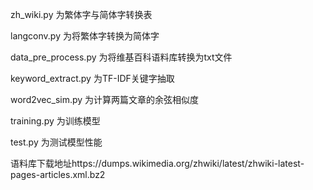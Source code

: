 zh_wiki.py    为繁体字与简体字转换表

langconv.py   为将繁体字转换为简体字

data_pre_process.py 为将维基百科语料库转换为txt文件

keyword_extract.py  为TF-IDF关键字抽取

word2vec_sim.py  为计算两篇文章的余弦相似度

training.py  为训练模型

test.py  为测试模型性能

语料库下载地址https://dumps.wikimedia.org/zhwiki/latest/zhwiki-latest-pages-articles.xml.bz2
